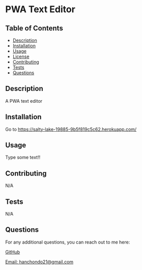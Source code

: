 # PWA Text Editor

  

  ## Table of Contents

  * [Description](#description)
  * [Installation](#installation)
  * [Usage](#usage)
  * [License](#license)
  * [Contributing](#contributing)
  * [Tests](#tests)
  * [Questions](#questions)

  ## Description

  A PWA text editor

  ## Installation
  
  Go to https://salty-lake-19885-9b5f819c5c62.herokuapp.com/

  ## Usage

  Type some text!!

  

  ## Contributing

  N/A

  ## Tests

  N/A

  ## Questions

  For any additional questions, you can reach out to me here:

  [GitHub](https://github.com/desktopbuddy)
  
  [Email: hanchondo21@gmail.com](mailto:hanchondo21@gmail.com)
